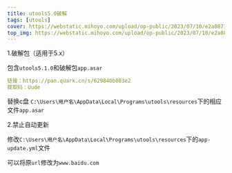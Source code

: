 ```yaml
---
title: utools5.0破解
tags: [utools]
cover: https://webstatic.mihoyo.com/upload/op-public/2023/07/10/e2a0871c3d9b28e90f95771a9c8ea22f_4102664821097420347.png
top_img: https://webstatic.mihoyo.com/upload/op-public/2023/07/10/e2a0871c3d9b28e90f95771a9c8ea22f_4102664821097420347.png
---
```

1.破解包（适用于5.x）

包含`utools5.1.0`和破解包`app.asar`

```yaml
链接：https://pan.quark.cn/s/629840b083e2
提取码：Uude
```

替换c盘 `C:\Users\用户名\AppData\Local\Programs\utools\resources`下的相应文件`app.asar`

2.禁止自动更新

修改`C:\Users\用户名\AppData\Local\Programs\utools\resources`下的`app-update.yml`文件

可以将原`url`修改为` www.baidu.com `

